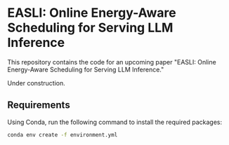 # EASLI: Online Energy-Aware Scheduling for Serving LLM Inference

This repository contains the code for an upcoming paper "EASLI: Online Energy-Aware Scheduling for Serving LLM Inference."

Under construction.

## Requirements

Using Conda, run the following command to install the required packages:

```bash
conda env create -f environment.yml
```
